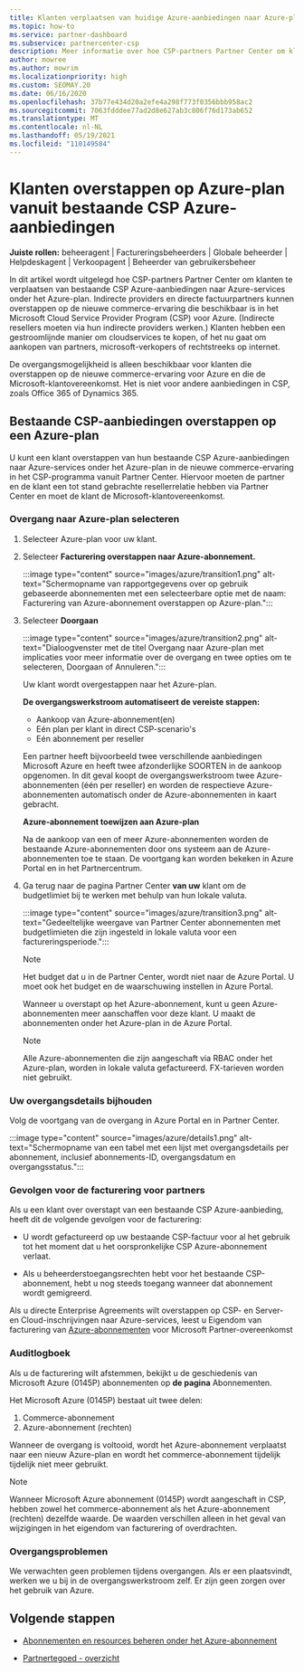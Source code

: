 ```yaml
---
title: Klanten verplaatsen van huidige Azure-aanbiedingen naar Azure-plan
ms.topic: how-to
ms.service: partner-dashboard
ms.subservice: partnercenter-csp
description: Meer informatie over hoe CSP-partners Partner Center om klanten te verplaatsen van bestaande CSP Azure-aanbiedingen naar Azure-services onder het Azure-plan.
author: mowree
ms.author: mowrim
ms.localizationpriority: high
ms.custom: SEOMAY.20
ms.date: 06/16/2020
ms.openlocfilehash: 37b77e434d20a2efe4a298f773f0356bbb958ac2
ms.sourcegitcommit: 7063fdddee77ad2d8e627ab3c806f76d173ab652
ms.translationtype: MT
ms.contentlocale: nl-NL
ms.lasthandoff: 05/19/2021
ms.locfileid: "110149584"
---
```

# <a name="transition-customers-to-azure-plan-from-existing-csp-azure-offers"></a>Klanten overstappen op Azure-plan vanuit bestaande CSP Azure-aanbiedingen

**Juiste rollen:** beheeragent | Factureringsbeheerders | Globale beheerder | Helpdeskagent | Verkoopagent | Beheerder van gebruikersbeheer

In dit artikel wordt uitgelegd hoe CSP-partners Partner Center om klanten te verplaatsen van bestaande CSP Azure-aanbiedingen naar Azure-services onder het Azure-plan. Indirecte providers en directe factuurpartners kunnen overstappen op de nieuwe commerce-ervaring die beschikbaar is in het Microsoft Cloud Service Provider Program (CSP) voor Azure. (Indirecte resellers moeten via hun indirecte providers werken.) Klanten hebben een gestroomlijnde manier om cloudservices te kopen, of het nu gaat om aankopen van partners, microsoft-verkopers of rechtstreeks op internet.

De overgangsmogelijkheid is alleen beschikbaar voor klanten die overstappen op de nieuwe commerce-ervaring voor Azure en die de Microsoft-klantovereenkomst. Het is niet voor andere aanbiedingen in CSP, zoals Office 365 of Dynamics 365.

## <a name="transition-existing-csp-offers-to-an-azure-plan"></a>Bestaande CSP-aanbiedingen overstappen op een Azure-plan

U kunt een klant overstappen van hun bestaande CSP Azure-aanbiedingen naar Azure-services onder het Azure-plan in de nieuwe commerce-ervaring in het CSP-programma vanuit Partner Center. Hiervoor moeten de partner en de klant een tot stand gebrachte resellerrelatie hebben via Partner Center en moet de klant de Microsoft-klantovereenkomst.

### <a name="select-transition-to-azure-plan"></a>Overgang naar Azure-plan selecteren

1. Selecteer Azure-plan voor uw klant.

2. Selecteer **Facturering overstappen naar Azure-abonnement.**

   :::image type="content" source="images/azure/transition1.png" alt-text="Schermopname van rapportgegevens over op gebruik gebaseerde abonnementen met een selecteerbare optie met de naam: Facturering van Azure-abonnement overstappen op Azure-plan.":::

3. Selecteer **Doorgaan**

   :::image type="content" source="images/azure/transition2.png" alt-text="Dialoogvenster met de titel Overgang naar Azure-plan met implicaties voor meer informatie over de overgang en twee opties om te selecteren, Doorgaan of Annuleren.":::

   Uw klant wordt overgestappen naar het Azure-plan.

   **De overgangswerkstroom automatiseert de vereiste stappen:**

   - Aankoop van Azure-abonnement(en)
   - Eén plan per klant in direct CSP-scenario's  
   - Eén abonnement per reseller  

   Een partner heeft bijvoorbeeld twee verschillende aanbiedingen Microsoft Azure en heeft twee afzonderlijke SOORTEN in de aankoop opgenomen. In dit geval koopt de overgangswerkstroom twee Azure-abonnementen (één per reseller) en worden de respectieve Azure-abonnementen automatisch onder de Azure-abonnementen in kaart gebracht.  

   **Azure-abonnement toewijzen aan Azure-plan**

   Na de aankoop van een of meer Azure-abonnementen worden de bestaande Azure-abonnementen door ons systeem aan de Azure-abonnementen toe te staan. De voortgang kan worden bekeken in Azure Portal en in het Partnercentrum.

4. Ga terug naar de pagina Partner Center **van uw** klant om de budgetlimiet bij te werken met behulp van hun lokale valuta.

   :::image type="content" source="images/azure/transition3.png" alt-text="Gedeeltelijke weergave van Partner Center abonnementen met budgetlimieten die zijn ingesteld in lokale valuta voor een factureringsperiode.":::

   >[!NOTE]
   >Het budget dat u in de Partner Center, wordt niet naar de Azure Portal. U moet ook het budget en de waarschuwing instellen in Azure Portal.

   Wanneer u overstapt op het Azure-abonnement, kunt u geen Azure-abonnementen meer aanschaffen voor deze klant. U maakt de abonnementen onder het Azure-plan in de Azure Portal.

   >[!NOTE]
   > Alle Azure-abonnementen die zijn aangeschaft via RBAC onder het Azure-plan, worden in lokale valuta gefactureerd. FX-tarieven worden niet gebruikt.

### <a name="track-your-transition-details"></a>Uw overgangsdetails bijhouden

Volg de voortgang van de overgang in Azure Portal en in Partner Center.

:::image type="content" source="images/azure/details1.png" alt-text="Schermopname van een tabel met een lijst met overgangsdetails per abonnement, inclusief abonnements-ID, overgangsdatum en overgangsstatus.":::

### <a name="billing-impact-to-partners"></a>Gevolgen voor de facturering voor partners

Als u een klant over overstapt van een bestaande CSP Azure-aanbieding, heeft dit de volgende gevolgen voor de facturering:

- U wordt gefactureerd op uw bestaande CSP-factuur voor al het gebruik tot het moment dat u het oorspronkelijke CSP Azure-abonnement verlaat.

- Als u beheerderstoegangsrechten hebt voor het bestaande CSP-abonnement, hebt u nog steeds toegang wanneer dat abonnement wordt gemigreerd.

Als u directe Enterprise Agreements wilt overstappen op CSP- en Server- en Cloud-inschrijvingen naar Azure-services, leest u Eigendom van facturering van [Azure-abonnementen](/azure/billing/mpa-request-ownership) voor Microsoft Partner-overeenkomst

### <a name="audit-log"></a>Auditlogboek

Als u de facturering wilt afstemmen, bekijkt u de geschiedenis van Microsoft Azure (0145P) abonnementen op **de pagina** Abonnementen.

Het Microsoft Azure (0145P) bestaat uit twee delen:

1. Commerce-abonnement
2. Azure-abonnement (rechten)

Wanneer de overgang is voltooid, wordt het Azure-abonnement verplaatst naar een nieuw Azure-plan en wordt het commerce-abonnement tijdelijk tijdelijk niet meer gebruikt.  

>[!NOTE]
>Wanneer Microsoft Azure abonnement (0145P) wordt aangeschaft in CSP, hebben zowel het commerce-abonnement als het Azure-abonnement (rechten) dezelfde waarde. De waarden verschillen alleen in het geval van wijzigingen in het eigendom van facturering of overdrachten.

### <a name="transition-issues"></a>Overgangsproblemen

We verwachten geen problemen tijdens overgangen. Als er een plaatsvindt, werken we u bij in de overgangswerkstroom zelf. Er zijn geen zorgen over het gebruik van Azure.  

## <a name="next-steps"></a>Volgende stappen

- [Abonnementen en resources beheren onder het Azure-abonnement](azure-plan-manage.md)

- [Partnertegoed - overzicht](partner-earned-credit.md)